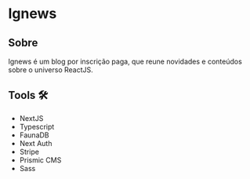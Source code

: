 # Ignews

## Sobre

Ignews é um blog por inscrição paga, que reune novidades e conteúdos sobre o universo ReactJS.

## Tools 🛠️
- NextJS
- Typescript
- FaunaDB
- Next Auth
- Stripe
- Prismic CMS
- Sass
